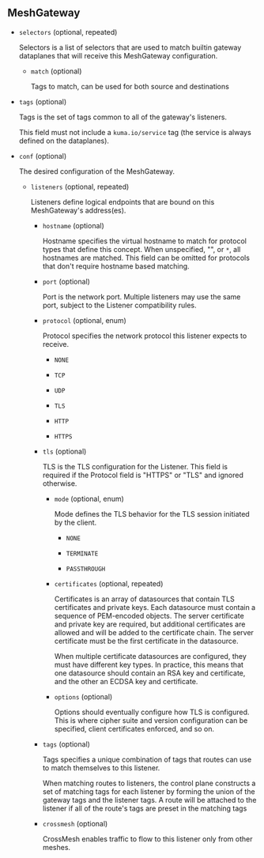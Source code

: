 ## MeshGateway

- `selectors` (optional, repeated)

    Selectors is a list of selectors that are used to match builtin
    gateway dataplanes that will receive this MeshGateway configuration.    
    
    - `match` (optional)
    
        Tags to match, can be used for both source and destinations

- `tags` (optional)

    Tags is the set of tags common to all of the gateway's listeners.
    
    This field must not include a `kuma.io/service` tag (the service is always
    defined on the dataplanes).

- `conf` (optional)

    The desired configuration of the MeshGateway.    
    
    - `listeners` (optional, repeated)
    
        Listeners define logical endpoints that are bound on this MeshGateway's
        address(es).    
        
        - `hostname` (optional)
        
            Hostname specifies the virtual hostname to match for protocol types that
            define this concept. When unspecified, "", or `*`, all hostnames are
            matched. This field can be omitted for protocols that don't require
            hostname based matching.    
        
        - `port` (optional)
        
            Port is the network port. Multiple listeners may use the
            same port, subject to the Listener compatibility rules.    
        
        - `protocol` (optional, enum)
        
            Protocol specifies the network protocol this listener expects to receive.
        
            - `NONE`
        
            - `TCP`
        
            - `UDP`
        
            - `TLS`
        
            - `HTTP`
        
            - `HTTPS`    
        
        - `tls` (optional)
        
            TLS is the TLS configuration for the Listener. This field
            is required if the Protocol field is "HTTPS" or "TLS" and
            ignored otherwise.    
            
            - `mode` (optional, enum)
            
                Mode defines the TLS behavior for the TLS session initiated
                by the client.
            
                - `NONE`
            
                - `TERMINATE`
            
                - `PASSTHROUGH`    
            
            - `certificates` (optional, repeated)
            
                Certificates is an array of datasources that contain TLS
                certificates and private keys.  Each datasource must contain a
                sequence of PEM-encoded objects. The server certificate and private
                key are required, but additional certificates are allowed and will
                be added to the certificate chain.  The server certificate must
                be the first certificate in the datasource.
                
                When multiple certificate datasources are configured, they must have
                different key types. In practice, this means that one datasource
                should contain an RSA key and certificate, and the other an
                ECDSA key and certificate.    
            
            - `options` (optional)
            
                Options should eventually configure how TLS is configured. This
                is where cipher suite and version configuration can be specified,
                client certificates enforced, and so on.    
        
        - `tags` (optional)
        
            Tags specifies a unique combination of tags that routes can use
            to match themselves to this listener.
            
            When matching routes to listeners, the control plane constructs a
            set of matching tags for each listener by forming the union of the
            gateway tags and the listener tags. A route will be attached to the
            listener if all of the route's tags are preset in the matching tags    
        
        - `crossmesh` (optional)
        
            CrossMesh enables traffic to flow to this listener only from other
            meshes.

